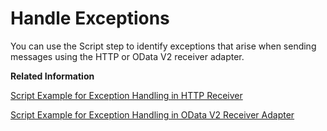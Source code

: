 <!-- loioe29a49d229ce40aa8d2f035da80088a9 -->

# Handle Exceptions

You can use the Script step to identify exceptions that arise when sending messages using the HTTP or OData V2 receiver adapter.

**Related Information**  


[Script Example for Exception Handling in HTTP Receiver](script-example-for-exception-handling-in-http-receiver-a443efe.md "You can use the Script step to identify exceptions that arise when sending messages using the HTTP receiver adapter.")

[Script Example for Exception Handling in OData V2 Receiver Adapter](script-example-for-exception-handling-in-odata-v2-receiver-adapter-361c5e8.md "You can use the Script step to identify exceptions that arise when sending messages using the OData V2 receiver adapter.")


